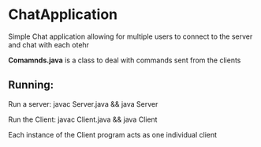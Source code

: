 # ChatApplication
Simple Chat application allowing for multiple users to connect to the server and chat with each otehr

**Comamnds.java** is a class to deal with commands sent from the clients


## Running:

Run a server: javac Server.java && java Server

Run the Client: javac Client.java && java Client

Each instance of the Client program acts as one individual client

